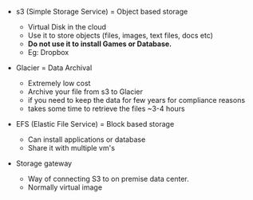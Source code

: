 - s3 (Simple Storage Service) = Object based storage
    - Virtual Disk in the cloud
    - Use it to store objects (files, images, text files, docs etc)
    - <B>Do not use it to install Games or Database.</B>
    - Eg: Dropbox
    
- Glacier = Data Archival
    - Extremely low cost
    - Archive your file from s3 to Glacier
    - if you need to keep the data for few years for compliance reasons
    - takes some time to retrieve the files ~3-4 hours
    
 - EFS (Elastic File Service) = Block based storage
    - Can install applications or database
    - Share it with multiple vm's
    
 - Storage gateway
    - Way of connecting S3 to on premise data center.
    - Normally virtual image

